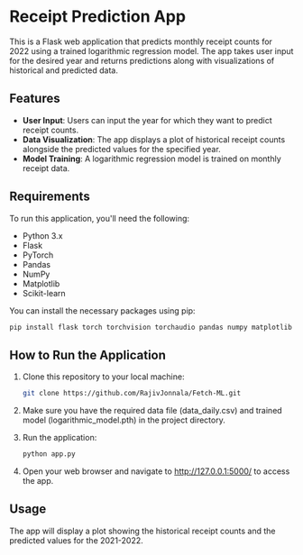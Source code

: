 # Receipt Prediction App

This is a Flask web application that predicts monthly receipt counts for 2022 using a trained logarithmic regression model. The app takes user input for the desired year and returns predictions along with visualizations of historical and predicted data.

## Features

- **User Input**: Users can input the year for which they want to predict receipt counts.
- **Data Visualization**: The app displays a plot of historical receipt counts alongside the predicted values for the specified year.
- **Model Training**: A logarithmic regression model is trained on monthly receipt data.

## Requirements

To run this application, you'll need the following:

- Python 3.x
- Flask
- PyTorch
- Pandas
- NumPy
- Matplotlib
- Scikit-learn

You can install the necessary packages using pip:

```bash
pip install flask torch torchvision torchaudio pandas numpy matplotlib scikit-learn
```
## How to Run the Application
1. Clone this repository to your local machine:

    ```bash
    git clone https://github.com/RajivJonnala/Fetch-ML.git
    ```
2. Make sure you have the required data file (data_daily.csv) and trained model (logarithmic_model.pth) in the project directory.
3. Run the application:
    ```bash
    python app.py
    ```
4. Open your web browser and navigate to http://127.0.0.1:5000/ to access the app.

## Usage
The app will display a plot showing the historical receipt counts and the predicted values for the 2021-2022.
#
